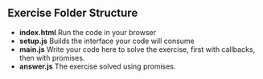 Exercise Folder Structure
---
* **index.html** Run the code in your browser
* **setup.js** Builds the interface your code will consume
* **main.js** Write your code here to solve the exercise, first with callbacks, then with promises.
* **answer.js** The exercise solved using promises.

